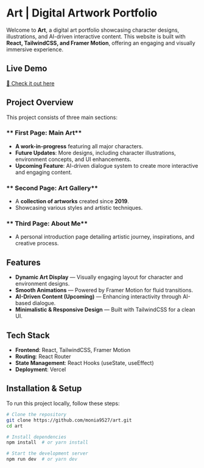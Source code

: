 #  Art | Digital Artwork Portfolio

Welcome to **Art**, a digital art portfolio showcasing character designs, illustrations, and AI-driven interactive content. This website is built with **React, TailwindCSS, and Framer Motion**, offering an engaging and visually immersive experience.

##  Live Demo
[🔗 Check it out here](https://art-eosin.vercel.app) 

##  Project Overview
This project consists of three main sections:

### ** First Page: Main Art**
-  **A work-in-progress** featuring all major characters.
-  **Future Updates**: More designs, including character illustrations, environment concepts, and UI enhancements.
-  **Upcoming Feature**: AI-driven dialogue system to create more interactive and engaging content.

### ** Second Page: Art Gallery**
- A **collection of artworks** created since **2019**.
- Showcasing various styles and artistic techniques.

### ** Third Page: About Me**
- A personal introduction page detailing artistic journey, inspirations, and creative process.

##  Features
-  **Dynamic Art Display** — Visually engaging layout for character and environment designs.
-  **Smooth Animations** — Powered by Framer Motion for fluid transitions.
-  **AI-Driven Content (Upcoming)** — Enhancing interactivity through AI-based dialogue.
-  **Minimalistic & Responsive Design** — Built with TailwindCSS for a clean UI.

##  Tech Stack
- **Frontend**: React, TailwindCSS, Framer Motion
- **Routing**: React Router
- **State Management**: React Hooks (useState, useEffect)
- **Deployment**: Vercel

##  Installation & Setup
To run this project locally, follow these steps:

```sh
# Clone the repository
git clone https://github.com/monia9527/art.git
cd art

# Install dependencies
npm install  # or yarn install

# Start the development server
npm run dev  # or yarn dev
